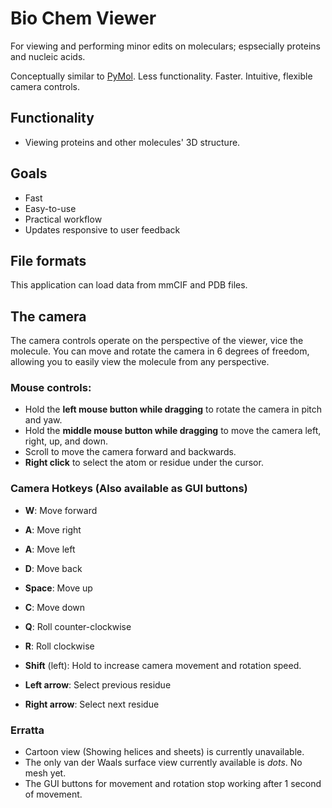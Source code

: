 # Bio Chem Viewer

For viewing and performing minor edits on moleculars; espsecially proteins and nucleic acids.

Conceptually similar to [PyMol](https://www.pymol.org/). Less functionality. Faster. Intuitive, flexible camera controls.

## Functionality

- Viewing proteins and other molecules' 3D structure.


## Goals
- Fast
- Easy-to-use
- Practical workflow
- Updates responsive to user feedback


## File formats
This application can load data from mmCIF and PDB files.


## The camera

The camera controls operate on the perspective of the viewer, vice the molecule. You can move and rotate the camera
in 6 degrees of freedom, allowing you to easily view the molecule from any perspective.

### Mouse controls:
- Hold the **left mouse button while dragging** to rotate the camera in pitch and yaw.
- Hold the **middle mouse button while dragging** to move the camera left, right, up, and down.
- Scroll to move the camera forward and backwards.
- **Right click** to select the atom or residue under the cursor.


### Camera Hotkeys (Also available as GUI buttons)
- **W**: Move forward
- **A**: Move right
- **A**: Move left
- **D**: Move back
- **Space**: Move up
- **C**: Move down
- **Q**: Roll counter-clockwise
- **R**: Roll clockwise

- **Shift** (left): Hold to increase camera movement and rotation speed.

- **Left arrow**: Select previous residue
- **Right arrow**: Select next residue


### Erratta
- Cartoon view (Showing helices and sheets) is currently unavailable.
- The only van der Waals surface view currently available is *dots*. No mesh yet.
- The GUI buttons for movement and rotation stop working after 1 second of movement.


